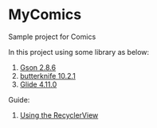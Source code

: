 # MyComics
Sample project for Comics

In this project using some library as below:

1. [Gson 2.8.6](https://github.com/google/gson)
2. [butterknife 10.2.1](https://github.com/JakeWharton/butterknife)
3. [Glide 4.11.0](https://github.com/bumptech/glide)

Guide:

1. [Using the RecyclerView](https://guides.codepath.com/android/using-the-recyclerview)
